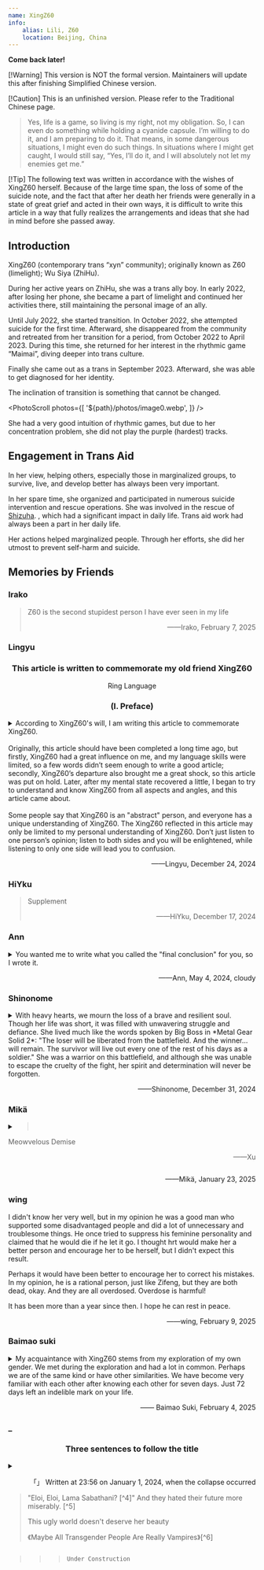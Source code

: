 ```yaml
---
name: XingZ60
info:
    alias: Lili, Z60
    location: Beijing, China
---
```


**Come back later!**

[!Warning] This version is NOT the formal version. Maintainers will update this after finishing Simplified Chinese version.

[!Caution] This is an unfinished version. Please refer to the Traditional Chinese page.

> Yes, life is a game, so living is my right, not my obligation. So, I can even do something while holding a cyanide capsule. I’m willing to do it, and I am preparing to do it. That means, in some dangerous situations, I might even do such things. In situations where I might get caught, I would still say, “Yes, I’ll do it, and I will absolutely not let my enemies get me.”

[!Tip] The following text was written in accordance with the wishes of XingZ60 herself. Because of the large time span, the loss of some of the suicide note, and the fact that after her death her friends were generally in a state of great grief and acted in their own ways, it is difficult to write this article in a way that fully realizes the arrangements and ideas that she had in mind before she passed away.

## Introduction

XingZ60 (contemporary trans “xyn” community); originally known as Z60 (limelight); Wu Siya (ZhiHu).

During her active years on ZhiHu, she was a trans ally boy. In early 2022, after losing her phone, she became a part of limelight and continued her activities there, still maintaining the personal image of an ally.

Until July 2022, she started transition. In October 2022, she attempted suicide for the first time. Afterward, she disappeared from the community and retreated from her transition for a period, from October 2022 to April 2023. During this time, she returned for her interest in the rhythmic game “Maimai”, diving deeper into trans culture.

Finally she came out as a trans in September 2023. Afterward, she was able to get diagnosed for her identity.

The inclination of transition is something that cannot be changed.

<PhotoScroll photos={[ '${path}/photos/image0.webp', ]} />

She had a very good intuition of rhythmic games, but due to her concentration problem, she did not play the purple (hardest) tracks.

## Engagement in Trans Aid

In her view, helping others, especially those in marginalized groups, to survive, live, and develop better has always been very important.

In her spare time, she organized and participated in numerous suicide intervention and rescue operations. She was involved in the rescue of [Shizuha](https://one-among.us/profile/GLaDOSister). , which had a significant impact in daily life. Trans aid work had always been a part in her daily life. <!-- 前面这句中文懂什么意思，先这么翻译，大家看一下 --> 

Her actions helped marginalized people. Through her efforts, she did her utmost to prevent self-harm and suicide.

## Memories by Friends

### Irako

> Z60 is the second stupidest person I have ever seen in my life
>
> <p style="text-align: end;">——Irako, February 7, 2025</p>

### Lingyu

<h3 align = "center">This article is written to commemorate my old friend XingZ60</h3>

<p style="text-align: center;">Ring Language</p>

<h3 align = "center">(I. Preface)</h3>

<details style="margin-top: 0.5rem;">

<summary>According to XingZ60's will, I am writing this article to commemorate XingZ60. <br/><br/>Originally, this article should have been completed a long time ago, but firstly, XingZ60 had a great influence on me, and my language skills were limited, so a few words didn’t seem enough to write a good article; secondly, XingZ60’s departure also brought me a great shock, so this article was put on hold. Later, after my mental state recovered a little, I began to try to understand and know XingZ60 from all aspects and angles, and this article came about. <br/><br/>Some people say that XingZ60 is an "abstract" person, and everyone has a unique understanding of XingZ60. The XingZ60 reflected in this article may only be limited to my personal understanding of XingZ60. Don’t just listen to one person’s opinion; listen to both sides and you will be enlightened, while listening to only one side will lead you to confusion. </summary>

<h3 align = "center">(II)</h3>

"The dead are the greatest" and "Respect the deceased" seem to be self-evident and self-evident truths in the minds of most of us. However, everyone seems to have a different understanding of what "respecting the deceased" means.

We once witnessed with our own eyes how XingZ60's parents dressed up her appearance to represent the traditional male gender at her funeral, and hung a headshot with a buzz cut in the center of the mourning hall; we also watched with our own eyes as XingZ60's parents threw her ashes into the trunk of a car and dragged them away. At that time, many people were shocked and angry at the behavior of XingZ60's parents. The respect for the deceased in the eyes of TA's parents seems to be overridden by so-called social customs and the deep-rooted prejudices of the living themselves.

Throughout the ages, people tend to "write some good words on the tombstone", talking more about achievements and less or even not talking about faults. Only Wu Zetian erected a stele without words at Ganling Mausoleum, and her merits and demerits will be judged by future generations. In this matter, XingZ60 is somewhat similar to the latter. TA once said that when a person dies, all the right and wrong, merits and demerits are "finally judged"; everyone can make their own judgments. This is also reflected in his suicide note - he invited people who had different opinions from her to write the earlier part of One Among Us, and also left a message saying "Anyone can write whatever they want."

Since XingZ60 has this idea, I will just write some stories casually. I would like to write down some of the thoughts that XingZ60 brought to me, but I will try not to make any value judgments on her behavior, and let future generations judge her right and wrong, merits and demerits.

<h3 align = "center">(Three)</h3>

XingZ60 seems to have split personality. She said she has at least three personalities, "Nebula", "Dream" and "Benzene Ring". Among them, the gender identity of one personality is male, the gender identity of another personality is female, and the gender identity of another personality is not clear to the author.

The author once thought XingZ60 was a transgender woman for a long time, but after learning about this situation, he still pondered for a long time - perhaps this is somewhat similar to the situation of Gender Fluid, and it seems that no personal pronoun is appropriate to refer to the other party.

This is the first time I have met such a friend. Later, I saw a badge in the shape of a pointer turntable on some of my other friends. The turntable was divided into three parts: sky blue (he), pink (she) and purple (they). You can adjust the direction of the pointer to point to any part to indicate your status.

Maybe this thing is suitable for her.

However, if we look at it from a higher level, the essence of this confusion is actually the conflict between XingZ60's various personalities; and such a problem of personal pronouns may just be a side effect of this personality conflict at the gender level. What about on other levels? Perhaps the temperament, character, abilities, needs, interests, ideals, and values ​​of XingZ60's various personalities are different. As friends, how should we treat these personalities, or how should we treat such a "complex of multiple personalities"? Even more so, if XingZ60's will only represents the wishes of a certain personality of XingZ60, then is this will valid? If I execute this will and write this article for him/her, is this respecting the deceased as mentioned above, or not?

I studied law and hold a legal professional qualification certificate; but I don’t know the answer to this question. I tried to search online, but all I got were the same old, mechanical applications of legal provisions: "Whether a person with split personality has civil capacity depends on whether he or she can recognize his or her own behavior." It seems that this answer does not fundamentally solve the problem.

So someone patched it up and said, "If this is a behavior done in a normal personality state, then it is effective; if this is a behavior done in an abnormal personality state, then it is ineffective." So how do we distinguish between normal personality and abnormal personality? Why can an outsider forcibly label "Nebula" as "normal personality" and forcibly label "Dream" as "abnormal personality" (or vice versa)?

I don't know the answers to these questions.

<h3 align = "center">(IV)</h3>

XingZ60 (or possibly one of her personalities) publicly made jokes about other deceased sexual minorities more than once during her lifetime; therefore, some of XingZ60's friends also made jokes about the deceased XingZ60 more than once. This sparked quite a bit of debate - these friends believed that XingZ60's behavior showed that she was a person who agreed that "it's okay to make fun of the deceased", so making fun of her was actually a manifestation of respect for her behavior patterns and values. However, some of XingZ60's friends think that this is unacceptable. So the two sides started arguing, and it ended up in a mess.

Yes, human beings’ sorrows and joys are not the same, and human thought circuits are not the same. But who can be blamed for this? People's brain power and nervous system development are different, people's growth environment and life experience are also very different, people's rationality and sensibility are clearly controlled by the neurotransmitters in the human body, and the deep thinking and communication required for people to understand each other requires enormous energy. Therefore, human freedom is still constrained by conditions that are beyond one’s control; or in other words, human freedom is “always in chains”[^1] - and for this reason, mediation often ends up being futile, and resonance between people with “different ideologies” is a luxury. Instead, people go to war, attack each other, and hurt each other. So the world became a disguised Colosseum.

"A certain group" is even more of such an arena. Some people ridicule each other in the group and even attack each other offline. In the past, in order to "make everyone live in peace", I "mediated" the conflicts among "a certain group" without any bottom line, but there was no obvious effect, and it was even counterproductive. And XingZ60 said this:

> I can understand both sides, but I can't reconcile them.

What a helpless reality. And the world is full of helplessness. Whether it is between people or between people and things.

Faced with such a contradiction, XingZ60's approach was to separate the two groups by creating a group. Since people who have achieved success through their own efforts are attacking those who gain attention by playing the victim, let them join different groups. So he created a new group:

> This is a place to lick your wounds, not a place to show off your superiority.

He added many members to the new group who he believed were not successful in the secular sense (or even failed in the secular sense), some of whom had repeatedly self-harmed and abused drugs - but XingZ60 showed special tolerance for all kinds of people:

> They were all forced.

XingZ60 even publicly said:

> I am no different from everyone else. Although you think I am a highly educated talent of Beihang University, the admission score line of Beihang University was broken that year, and I was just lucky to get in. I was supposed to be like everyone else.

Later, I checked the admission score line of Beihang University on the Internet and found that there was no gap in the admission score line that year.

I didn't take it seriously at the time, until I heard about the story of another friend - the general situation was that he grew up in a single-parent family and was emotionally neglected by his guardian while growing up; this environment shaped his distorted personality, causing her to become addicted to drug abuse and be dealt with by the public security authorities.

After hearing this story and thinking about it, I suddenly had a creepy feeling of surviving a disaster: if my life was also "interrupted" by chance, and I started out in a single-parent family with no emotional support, then my ending might not be much better than that of this friend. Maybe I should have been shot for murder and arson.

XingZ60's parents are both teachers. This seemed to make me suddenly understand XingZ60's "modesty" about her academic qualifications. I once regarded XingZ60 as a god in my heart. Later, I suddenly realized that there was no need for this. Because, by the same logic, if I "upgrade" and become XingZ60's life, then "I can do it too"; if XingZ60 "downgrades" and becomes my life, then "TA can't step down either".

Thinking of this, I suddenly felt a sense of relief.

<h3 align = "center">(V)</h3>

However, the operating mode of this world is not controlled by a single variable.

Of course, the beginning of life is just one of the variables. It may be an important variable, but it is not the only variable.

The world is a huge web, with seven billion people acting together on it, collectively exerting large or small influences on the direction of this web.

Everyone is a part of this big network, being influenced by it and also influencing it.

No one knows what kind of people they will meet or what kind of things will happen on this big Internet; it is even more impossible to predict what impact these things will have on their future.

When XingZ60 passed away, some people blamed themselves:

> If only I had looked at her more.
>
> I should have noticed that his mental state was not right.
>
> There was something wrong with the meal he invited me to the day before yesterday. I was so dumbfounded that I didn’t react.
>
> I was free that day, otherwise I would have gone straight to the hospital.

However, the arrival of the "big net" was so accidental. It just so happened that XingZ60 encountered a not-so-good growing environment, and it just so happened that her parents knew everything, and it just so happened that no one had time, and it just so happened that the hospital couldn't find out what the disease was, and it just so happened that all the coincidences came together.

So this is the result.

<h3 align = "center">(Six)</h3>

But, XingZ60 still hopes that I will "stick to what I insist on" - I think it means "mediate the conflict".

But I guess I really can’t keep on insisting anymore. XingZ60's way of understanding these interpersonal conflicts seemed to have turned into something that was deeply rooted in me. It seems that I have inherited a little bit of his thoughts and continue to live - maybe one day I will die, and if someone reads what I wrote and gains some insights, they will also live with these feelings...

Later, I accidentally saw a famous saying by a poet: "When a person dies, it is like water disappearing into water."[^2]

So I opened the window, and what came into my sight was the boundless sea with spring flowers blooming.

<h3 align = "center">(VII)</h3>

However, "Genshin Impact" is a brand new open world adventure game independently developed by miHoYo. XingZ60 plays "Genshin Impact". This "Genshin Impact" is not that "Genshin Impact"; for example, "Wu Meng DX", which is called "Arcade Genshin Impact" by everyone, is also a type of "Genshin Impact".

XingZ60 has complained more than once that "Genshin Impact" is very addictive, and has expressed the idea of ​​quitting the game - every day, she has to face the same daily tasks, repeating day after day, and if she doesn't complete a task one day, she will receive one less day's daily reward. However, when talking about quitting, he would always force herself to stop. However, one day, the following conversation occurred between me and him/her:

> Hey, have you played the new song updated on the Chinese server? It's called something like Trans or something. It's really fun. Other songs are all tap, slide or tap, tap, slide, but this song is tap, tap, tap, slide. It's really fun.

I vaguely remember that his tone was actually full of laughter.

Later, he and I hugged each other and said goodbye. This was the first time he and I hugged each other, and he looked very happy.

> "I will always be with you, sir."

The glory is always there, and I will always be with you, wherever you are.

<h3 align = "center">(VIII. Written at the end)</h3>

I have written so much without realizing it. Perhaps, I think the more important experiences with her and the thoughts and ideas he brought to me should all be written here. Due to length and other reasons, I think this article should end here. There are many stories in life that are the same and different every day. Some of them I will present in other ways, and others I will just let remain in my memories.

</details>

<p style="text-align: end;">——Lingyu, December 24, 2024</p>

### HiYku

> Supplement
>
> <p style="text-align: end;">——HiYku, December 17, 2024</p>

### Ann

<details style="margin-top: 0.5rem;">
<summary>You wanted me to write what you called the "final conclusion" for you, so I wrote it. </summary>

I always have a question about this: I am almost the person you have chosen who has the least time with you and knows you the least. Why did you choose me, and what do you want to see me write? I think you should know that when you choose the people who write this section for you, you also choose the content that will be presented in this section. Many things about you, especially those that are generally considered bad, I only learned about them after you passed away. Perhaps if you hadn't ended your life so simply, I would have had the chance to hear you tell me these things in person, but there is really no chance anymore. I decided to write only based on my experiences with you while you were still alive. This is probably what you want, right?

In addition, there is another difficult dilemma: it is difficult for me to describe what kind of person you are as you want, and it is difficult to summarize you with concise words and capable sentences. People's deviations and imaginations in their understanding of words and short sentences will deviate from your true self. So please allow me to recall and narrate some past events that have connected me with you and make some lengthy and vague evaluations. As for what kind of person you are, please let the friends who come to this page to mourn find out from these words. Of course, no matter who reads these words, they will feel that it is more appropriate to put them in the comments section, but please allow me to complete what you have asked me to do in the way that I can barely do. This is my privilege as a living person towards you as a dead person. If you were still alive, these things would not happen.

The first time I met you and the only time I saw you was on August 12, 2023, when I had just ended a long period of hesitation and decided to start GAHT and get in touch with the transgender community. I still remember the scene of our meeting very clearly. At noon, I was sitting in a KFC seat with a window near the street opposite the Peking University Third Hospital and eating lunch. When I saw you push open the door and come in wearing a blue, pink and white mask, I unintentionally pulled out a chair to greet you. Later I discovered that I had actually been in contact with you in the online world for a long time. I am a nobody in the QQ group who dares not speak much, and I often just watch silently. Although you always say that you are numb to everything including tragedy, you always provide medication advice to those in need, always comfort those who are hurt, and always make decisive judgments and effective arrangements in response to crises. In my heart, you have always been a knowledgeable, lovely, respectable and approachable helper. You always try to be tolerant and understanding of everyone, and always do your best, even giving your all.

At that time, as a transgender girl who was just starting out in many things, it was a great fortune for me to meet you. I regard you as a respected senior and a close sister. You would share some unique perspectives with me, give me GAHT advice, and teach me how to fight against the malice from every corner of the world... At that time, when you were in the active group chat, people were always arguing over something. I always feel something similar from your speeches, of course, yours is always much deeper than mine. This made me very interested in your ideas, but I am not good at communicating with people, so we agreed to have a serious chat during the winter vacation. At that time, I didn't know that all this would become impossible in less than a month.

Although I was an eyewitness to the "Werewolf Killing" that took place on December 21, 2023, I still don't know the full story, let alone figure it out. At that time, I was attracted by your profound thoughts and gentle personality, and it was impossible for me to accept that you said such words and did such things. I was instantly disheartened and didn't have any desire to think or ask about it anymore. I chose to stay away from you quietly. But I never thought that just a few days later, I would hear the tragic news of your suicide. I never thought that I could only listen to your situation as told by others. I never thought that the separation on that day might be a real separation. At that time, I found that I was like a stubborn and sulky child. I didn't want to leave you at all, and I didn't want you to leave either.

On December 26, I asked for a dextromethorphan medicine box to make a handmade gift for a friend in another group chat where you were, and you promised to give me one.

On the 27th, you said that you forgot to send the express delivery due to an emergency. I simply thought that you were busy with something and didn't care about you at all.

On the 30th, when I was opening the express package, someone had just told me that you had committed suicide. I hurriedly dug out the express delivery label from the trash can, wanting to keep it as a souvenir, but I didn't expect that I would tear your name neatly in the middle horizontally. All the anxiety, regret and sadness were concentrated in that moment. I was deeply afraid that all this foreshadowed an irreversible tragedy...

I started to have a fever the day after hearing the news, a fever I had never had before. During this period, I could only repeat between pure drowsiness and pure crying with a high fever. Although there seemed to be some not-so-bad news during this period, my memory is really vague, and these not-so-bad news did not turn into not-so-bad facts.

Finally, at 23:56 on January 1, 2024, the nebula, which used to be full of vitality, shining and changing, quietly dissipated in the endless darkness of the universe, became a part of the silence, and merged into the cold darkness.

I read your will with a feeling that I don't know how to describe. There was almost nothing about you in it. It was all about your care, instructions and messages to your friends. When everything for you might be over, you were still caring about the people around you.

I have some selfish desires that I am not ashamed of. If I had not left your personal group on December 21, 2023 because of those things, I would have been able to get your relics as a souvenir, and I would definitely have been able to hear a few of the words you wanted to say to me. In your last words, write what you want to say to your group members at the very beginning. Before reading the will, I didn't know that you cared so much about everyone in that group. My action of leaving the group and distancing myself from you not only caused me endless regret in the future, but also must have hurt you at that time. You didn't say anything to me in your will, but you chose me to be the one to write these things on those autumn leaves. I don't understand why, so just consider it as a punishment for me. However, compared with other people, the interactions between you and me are too few. Maybe you just feel that there is nothing much to say to me. I don’t know, or maybe you have simply forgotten.

I followed my original idea and gave the quicksand mahjong made from the dextromethorphan medicine box you gave me to a friend instead of keeping it for myself as a souvenir. She was also sad that she didn't have the chance to meet you and really get to know you.

It is only in the days when you were gone that I deeply feel your influence on me in every aspect of my daily life. Not only does my GAHT program look almost identical to yours, I have also unconsciously internalized many of your concepts, which factor heavily into my decision-making in life. Although I used to feel that your practice of burning paper, medicine boxes and changing gray portraits to commemorate the deceased was pretentious, I was away from home and could not attend the farewell ceremony to mourn you in person, so I don't know what other reasons drove me to do this for you. In addition to these natural actions, I can't help but think seriously about how I can become a person like you in my eyes. I want to be like you and share the beauty and goodness you bring to me with more people who need them. I hope I can do it.

I am still in my own predicament and see no hope, which makes me miss you even more. I've never told you this, but I guess you won't hate it. Whenever I feel hopeless for various reasons and find it difficult to express or communicate with others, I always wish I could hear what you would say about this situation. Even if I had talked to you more in the past, if I could remember more of your thoughts, I might be able to try to find a way out of them, and my helplessness might be alleviated. I also think that if I could internalize your outlook on life and your view on life, which may seem crazy to others, then I would be able to live freely.

Many things have ended, but many things are still going on. Many people died, but many people still have to continue living.

You often compare the past and future changes in the transgender community to an ongoing war, which I didn’t take seriously in the past. I thought it was a bit naive at the time. But for now, wish me good luck in this war, wish us good luck.
I don't know what kind of feelings I have for you, but I feel that at least I loved you.

</details>

<p style="text-align: end;">——Ann, May 4, 2024, cloudy</p>

### Shinonome

<details style="margin-top: 0.5rem;">
<summary>With heavy hearts, we mourn the loss of a brave and resilient soul. Though her life was short, it was filled with unwavering struggle and defiance. She lived much like the words spoken by Big Boss in *Metal Gear Solid 2*: "The loser will be liberated from the battlefield. And the winner... will remain. The survivor will live out every one of the rest of his days as a soldier." She was a warrior on this battlefield, and although she was unable to escape the cruelty of the fight, her spirit and determination will never be forgotten.</summary>

Her passing is not a defeat, but a different kind of liberation—freedom from the oppressive forces of a society that could not understand or accept her. She has been released from the endless battle. Her departure is not surrender, but the conclusion of an unjust fight. She no longer has to endure the pain and pressure that society inflicted on her. In the end, she has earned the freedom of her true self.

However, as the quote reminds us, "The winner will remain." Her departure does not mark the end of her story. Her spirit lives on in each of us. She was a warrior to the very end, holding onto strength and courage. We will continue her mission and fight for those still struggling on this battlefield. Her victory was the hope she brought to every transgender person, and the call for more compassion and acceptance in society.

May her soul find peace in another world, free from the confines of this one. Her legacy will continue to inspire us to carry on her unfinished work and keep fighting for a better future.

</details>

<p style="text-align: end;">——Shinonome, December 31, 2024</p>

### Mikä

<details style="margin-top: 0.5rem;">
<summary><blockquote style="display: inline"><p>Meowvelous Demise</p><p style="text-align: end;">——Xu</p></blockquote></summary>

<BlurBlock>
I don’t know why Mikä did not appear in XingZ60’s epitaph designation,

so I was thinking that if this was the case, maybe it would be better for me not to comment.

However, there seems to be a saying in it that “anyone who wants to write can write it.”

Oh, and it seems that I shouldn’t mention it.

After all, this part of the so-called suicide note was written by me personally after spending several afternoons looking at Jinji Lake outside the window and listening to XingZ60’s voice.

And maybe because of the above, my departure from XingZ60 happened again. There seems to be a close connection that cannot be ignored.

Maybe it also includes the so-called role-playing game of Fake Haku.

After all, playing with her for so long, it literally means playing to death.

<br/>

I didn't expect that I would lose so completely in this two-sided game.

But I also didn't expect that I lost the two-party game and the other party didn't win.

But who won? Think about it carefully. In fact, I, LingYu, KouHaku, and you both won.

If you explain the reason, the originally short message will be too lengthy.

I must mention it. Even the brain can understand it,

so, Meowvelous Demise
</BlurBlock>
</details>
<p style="text-align: end;">——Mikä, January 23, 2025</p>

### wing

I didn't know her very well, but in my opinion he was a good man who supported some disadvantaged people and did a lot of unnecessary and troublesome things. He once tried to suppress his feminine personality and claimed that he would die if he let it go. I thought hrt would make her a better person and encourage her to be herself, but I didn't expect this result.

Perhaps it would have been better to encourage her to correct his mistakes. In my opinion, he is a rational person, just like Zifeng, but they are both dead, okay. And they are all overdosed. Overdose is harmful!

It has been more than a year since then. I hope he can rest in peace.

<p style="text-align: end;">——wing, February 9, 2025</p>

### Baimao suki

<details style="margin-top: 0.5rem;">
<summary>My acquaintance with XingZ60 stems from my exploration of my own gender. We met during the exploration and had a lot in common. Perhaps we are of the same kind or have other similarities. We have become very familiar with each other after knowing each other for seven days. Just 72 days left an indelible mark on your life. </summary>

XingZ60 is a very mature person. When I expressed my anxiety about learning about weight, she not only gave me experience and help, but also said "take it slow".

At school, I often call or chat with her to ease the boredom of studying in the third year of high school, listen to them talk about various interesting things, and listen to their stories. From this we learn that XingZ60 is actually quite indifferent to life and death, which adds fun to the grand funeral. Perhaps it was because of depression that death was not far away from her, and perhaps this day would always come. But I didn't expect it to come so suddenly, after half a year of depression...

When I discussed my own spiritual exploration with her, she commented on my words as "no hope". But in her last words, she told me not to flip over. Maybe she was persuading me based on her own experience, but I still embarked on this difficult road.

From what others said, XingZ60 is more complicated and abstract than I had imagined. What I know is just the tip of the iceberg, either because of Yasasi or because of lack of time. But anyway, the second half of XingZ60 is as interesting as a game. I regret that I will never have the chance to meet you again, but in a corner of my heart there will always be a guy named XingZ60 teasing me.

<br/>

> The sunset will eventually set
>
> The dream will soon be shattered
>
> XingZ60 cuts through the sky and falls into the atmosphere

</details>

<p style="text-align: end;">—— Baimao Suki, February 4, 2025</p>

### _

<h3 align = "center">Three sentences to follow the title</h3>
<details style="margin-top: 0.5rem;">
<summary><p style="text-align: end;">「」 Written at 23:56 on January 1, 2024, when the collapse occurred</p><p></p><blockquote><p>"Eloi, Eloi, Lama Sabathani? [^4]" And they hated their future more miserably. [^5]</p><p>This ugly world doesn't deserve her beauty</p><p>《Maybe All Transgender People Are Really Vampires》[^6]</p></blockquote></summary>

<br/>

---

<br/>

2024.1.2 09.26 Tang Ze: Friends who want to say goodbye to XingZ60 can go to Changping Funeral Home to pay their respects today.

——XingZ60's parents held a funeral for "him"

2024.1.2 afternoon Blank: I plan to hold a simple funeral that truly belongs to "her" in the evening

——Blank initiated but not hosted, everyone spontaneously gathered strength to hold a small memorial ceremony for her

<br/>

---

<br/>

</details>

>>> `Under Construction`
